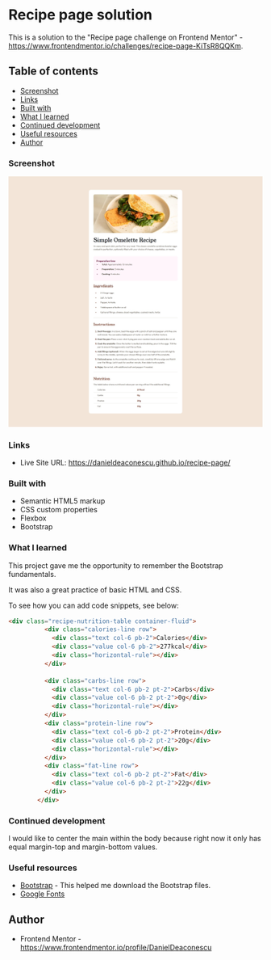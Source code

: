 # Recipe page solution

This is a solution to the "Recipe page challenge on Frontend Mentor" - https://www.frontendmentor.io/challenges/recipe-page-KiTsR8QQKm. 

## Table of contents


- [Screenshot](#screenshot)
- [Links](#links)
- [Built with](#built-with)
- [What I learned](#what-i-learned)
- [Continued development](#continued-development)
- [Useful resources](#useful-resources)
- [Author](#author)

### Screenshot

![](./screenshot.jpeg)

### Links

- Live Site URL: https://danieldeaconescu.github.io/recipe-page/

### Built with

- Semantic HTML5 markup
- CSS custom properties
- Flexbox
- Bootstrap

### What I learned

This project gave me the opportunity to remember the Bootstrap fundamentals. 

It was also a great practice of basic HTML and CSS. 

To see how you can add code snippets, see below:

```html
<div class="recipe-nutrition-table container-fluid">
          <div class="calories-line row">
            <div class="text col-6 pb-2">Calories</div>
            <div class="value col-6 pb-2">277kcal</div>
            <div class="horizontal-rule"></div>
          </div>

          <div class="carbs-line row">
            <div class="text col-6 pb-2 pt-2">Carbs</div>
            <div class="value col-6 pb-2 pt-2">0g</div>
            <div class="horizontal-rule"></div>
          </div>
          <div class="protein-line row">
            <div class="text col-6 pb-2 pt-2">Protein</div>
            <div class="value col-6 pb-2 pt-2">20g</div>
            <div class="horizontal-rule"></div>
          </div>
          <div class="fat-line row">
            <div class="text col-6 pb-2 pt-2">Fat</div>
            <div class="value col-6 pb-2 pt-2">22g</div>
          </div>
        </div>
```

### Continued development

I would like to center the main within the body because right now it only has equal margin-top and margin-bottom values. 


### Useful resources

- [Bootstrap](https://getbootstrap.com/) - This helped me download the Bootstrap files. 
- [Google Fonts](https://fonts.google.com/)

## Author

- Frontend Mentor - https://www.frontendmentor.io/profile/DanielDeaconescu
